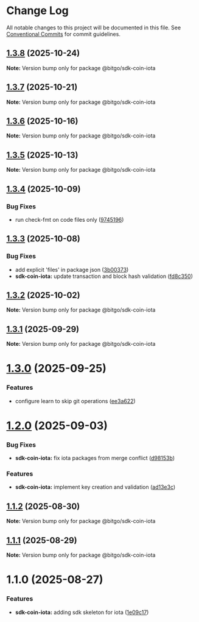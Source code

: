 # Change Log

All notable changes to this project will be documented in this file.
See [Conventional Commits](https://conventionalcommits.org) for commit guidelines.

## [1.3.8](https://github.com/BitGo/BitGoJS/compare/@bitgo/sdk-coin-iota@1.3.7...@bitgo/sdk-coin-iota@1.3.8) (2025-10-24)

**Note:** Version bump only for package @bitgo/sdk-coin-iota





## [1.3.7](https://github.com/BitGo/BitGoJS/compare/@bitgo/sdk-coin-iota@1.3.6...@bitgo/sdk-coin-iota@1.3.7) (2025-10-21)

**Note:** Version bump only for package @bitgo/sdk-coin-iota





## [1.3.6](https://github.com/BitGo/BitGoJS/compare/@bitgo/sdk-coin-iota@1.3.5...@bitgo/sdk-coin-iota@1.3.6) (2025-10-16)

**Note:** Version bump only for package @bitgo/sdk-coin-iota





## [1.3.5](https://github.com/BitGo/BitGoJS/compare/@bitgo/sdk-coin-iota@1.3.4...@bitgo/sdk-coin-iota@1.3.5) (2025-10-13)

**Note:** Version bump only for package @bitgo/sdk-coin-iota





## [1.3.4](https://github.com/BitGo/BitGoJS/compare/@bitgo/sdk-coin-iota@1.3.3...@bitgo/sdk-coin-iota@1.3.4) (2025-10-09)


### Bug Fixes

* run check-fmt on code files only ([9745196](https://github.com/BitGo/BitGoJS/commit/9745196b02b9678c740d290a4638ceb153a8fd75))





## [1.3.3](https://github.com/BitGo/BitGoJS/compare/@bitgo/sdk-coin-iota@1.3.2...@bitgo/sdk-coin-iota@1.3.3) (2025-10-08)


### Bug Fixes

* add explicit 'files' in package json ([3b00373](https://github.com/BitGo/BitGoJS/commit/3b0037396f6ac16bb9380bd85bf37f2b133068f4))
* **sdk-coin-iota:** update transaction and block hash validation ([fd8c350](https://github.com/BitGo/BitGoJS/commit/fd8c350c95df7e517d0622f90823abdff699d8a4))





## [1.3.2](https://github.com/BitGo/BitGoJS/compare/@bitgo/sdk-coin-iota@1.3.1...@bitgo/sdk-coin-iota@1.3.2) (2025-10-02)

**Note:** Version bump only for package @bitgo/sdk-coin-iota

## [1.3.1](https://github.com/BitGo/BitGoJS/compare/@bitgo/sdk-coin-iota@1.3.0...@bitgo/sdk-coin-iota@1.3.1) (2025-09-29)

**Note:** Version bump only for package @bitgo/sdk-coin-iota

# [1.3.0](https://github.com/BitGo/BitGoJS/compare/@bitgo/sdk-coin-iota@1.2.0...@bitgo/sdk-coin-iota@1.3.0) (2025-09-25)

### Features

- configure learn to skip git operations ([ee3a622](https://github.com/BitGo/BitGoJS/commit/ee3a6220496476aa7f4545b5f4a9a3bf97d9bdb9))

# [1.2.0](https://github.com/BitGo/BitGoJS/compare/@bitgo/sdk-coin-iota@1.1.2...@bitgo/sdk-coin-iota@1.2.0) (2025-09-03)

### Bug Fixes

- **sdk-coin-iota:** fix iota packages from merge conflict ([d98153b](https://github.com/BitGo/BitGoJS/commit/d98153bbcaacbfdaa3faf86c78ea2b97349f6ffa))

### Features

- **sdk-coin-iota:** implement key creation and validation ([ad13e3c](https://github.com/BitGo/BitGoJS/commit/ad13e3c4e37546390b81aeeafb4d062d9a3ef137))

## [1.1.2](https://github.com/BitGo/BitGoJS/compare/@bitgo/sdk-coin-iota@1.1.1...@bitgo/sdk-coin-iota@1.1.2) (2025-08-30)

**Note:** Version bump only for package @bitgo/sdk-coin-iota

## [1.1.1](https://github.com/BitGo/BitGoJS/compare/@bitgo/sdk-coin-iota@1.1.0...@bitgo/sdk-coin-iota@1.1.1) (2025-08-29)

**Note:** Version bump only for package @bitgo/sdk-coin-iota

# 1.1.0 (2025-08-27)

### Features

- **sdk-coin-iota:** adding sdk skeleton for iota ([1e09c17](https://github.com/BitGo/BitGoJS/commit/1e09c177d19c5a9cc0f1e20fbeb5da1a6a6580de))
